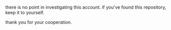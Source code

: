 there is no point in investigating this account. if you've found this repository, keep it to yourself.

thank you for your cooperation.
